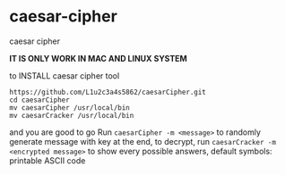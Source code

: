 # caesar-cipher
 caesar cipher

**IT IS ONLY WORK IN MAC AND LINUX SYSTEM**

to INSTALL caesar cipher tool
```
https://github.com/L1u2c3a4s5862/caesarCipher.git
cd caesarCipher
mv caesarCipher /usr/local/bin
mv caesarCracker /usr/local/bin
```
and you are good to go
Run `caesarCipher -m <message>` to randomly generate message with key at the end, to decrypt, run `caesarCracker -m <encrypted message>` to show every possible answers, default symbols: printable ASCII code
